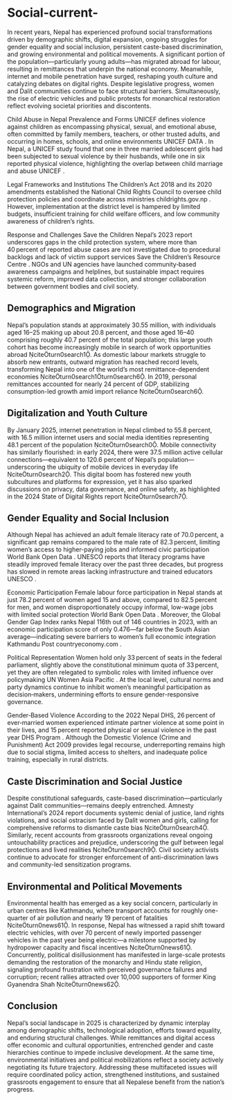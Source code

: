 # Social-current-

In recent years, Nepal has experienced profound social transformations driven by demographic shifts, digital expansion, ongoing struggles for gender equality and social inclusion, persistent caste-based discrimination, and growing environmental and political movements. A significant portion of the population—particularly young adults—has migrated abroad for labour, resulting in remittances that underpin the national economy. Meanwhile, internet and mobile penetration have surged, reshaping youth culture and catalyzing debates on digital rights. Despite legislative progress, women and Dalit communities continue to face structural barriers. Simultaneously, the rise of electric vehicles and public protests for monarchical restoration reflect evolving societal priorities and discontents.

Child Abuse in Nepal
Prevalence and Forms
UNICEF defines violence against children as encompassing physical, sexual, and emotional abuse, often committed by family members, teachers, or other trusted adults, and occurring in homes, schools, and online environments 
UNICEF DATA
. In Nepal, a UNICEF study found that one in three married adolescent girls had been subjected to sexual violence by their husbands, while one in six reported physical violence, highlighting the overlap between child marriage and abuse 
UNICEF
.

Legal Frameworks and Institutions
The Children’s Act 2018 and its 2020 amendments established the National Child Rights Council to oversee child protection policies and coordinate across ministries 
childrights.gov.np
. However, implementation at the district level is hampered by limited budgets, insufficient training for child welfare officers, and low community awareness of children’s rights.

Response and Challenges
Save the Children Nepal’s 2023 report underscores gaps in the child protection system, where more than 40 percent of reported abuse cases are not investigated due to procedural backlogs and lack of victim support services 
Save the Children’s Resource Centre
. NGOs and UN agencies have launched community‑based awareness campaigns and helplines, but sustainable impact requires systemic reform, improved data collection, and stronger collaboration between government bodies and civil society.
## Demographics and Migration

Nepal’s population stands at approximately 30.55 million, with individuals aged 16–25 making up about 20.8 percent, and those aged 16–40 comprising roughly 40.7 percent of the total population; this large youth cohort has become increasingly mobile in search of work opportunities abroad citeturn0search1. As domestic labour markets struggle to absorb new entrants, outward migration has reached record levels, transforming Nepal into one of the world’s most remittance-dependent economies citeturn0search1turn0search6. In 2019, personal remittances accounted for nearly 24 percent of GDP, stabilizing consumption-led growth amid import reliance citeturn0search6.

## Digitalization and Youth Culture

By January 2025, internet penetration in Nepal climbed to 55.8 percent, with 16.5 million internet users and social media identities representing 48.1 percent of the population citeturn0search0. Mobile connectivity has similarly flourished: in early 2024, there were 37.5 million active cellular connections—equivalent to 120.6 percent of Nepal’s population—underscoring the ubiquity of mobile devices in everyday life citeturn0search2. This digital boom has fostered new youth subcultures and platforms for expression, yet it has also sparked discussions on privacy, data governance, and online safety, as highlighted in the 2024 State of Digital Rights report citeturn0search7.

## Gender Equality and Social Inclusion
Although Nepal has achieved an adult female literacy rate of 70.0 percent, a significant gap remains compared to the male rate of 82.3 percent, limiting women’s access to higher-paying jobs and informed civic participation 
World Bank Open Data
. UNESCO reports that literacy programs have steadily improved female literacy over the past three decades, but progress has slowed in remote areas lacking infrastructure and trained educators 
UNESCO
.

Economic Participation
Female labour force participation in Nepal stands at just 78.2 percent of women aged 15 and above, compared to 82.5 percent for men, and women disproportionately occupy informal, low-wage jobs with limited social protection 
World Bank Open Data
. Moreover, the Global Gender Gap Index ranks Nepal 116th out of 146 countries in 2023, with an economic participation score of only 0.476—far below the South Asian average—indicating severe barriers to women’s full economic integration 
Kathmandu Post
countryeconomy.com
.

Political Representation
Women hold only 33 percent of seats in the federal parliament, slightly above the constitutional minimum quota of 33 percent, yet they are often relegated to symbolic roles with limited influence over policymaking 
UN Women Asia Pacific
. At the local level, cultural norms and party dynamics continue to inhibit women’s meaningful participation as decision‑makers, undermining efforts to ensure gender-responsive governance.

Gender‑Based Violence
According to the 2022 Nepal DHS, 26 percent of ever‑married women experienced intimate partner violence at some point in their lives, and 15 percent reported physical or sexual violence in the past year 
DHS Program
. Although the Domestic Violence (Crime and Punishment) Act 2009 provides legal recourse, underreporting remains high due to social stigma, limited access to shelters, and inadequate police training, especially in rural districts.

## Caste Discrimination and Social Justice

Despite constitutional safeguards, caste-based discrimination—particularly against Dalit communities—remains deeply entrenched. Amnesty International’s 2024 report documents systemic denial of justice, land rights violations, and social ostracism faced by Dalit women and girls, calling for comprehensive reforms to dismantle caste bias citeturn0search4. Similarly, recent accounts from grassroots organizations reveal ongoing untouchability practices and prejudice, underscoring the gulf between legal protections and lived realities citeturn0search9. Civil society activists continue to advocate for stronger enforcement of anti-discrimination laws and community-led sensitization programs.

## Environmental and Political Movements

Environmental health has emerged as a key social concern, particularly in urban centres like Kathmandu, where transport accounts for roughly one-quarter of air pollution and nearly 19 percent of fatalities citeturn0news61. In response, Nepal has witnessed a rapid shift toward electric vehicles, with over 70 percent of newly imported passenger vehicles in the past year being electric—a milestone supported by hydropower capacity and fiscal incentives citeturn0news61. Concurrently, political disillusionment has manifested in large-scale protests demanding the restoration of the monarchy and Hindu state religion, signaling profound frustration with perceived governance failures and corruption; recent rallies attracted over 10,000 supporters of former King Gyanendra Shah citeturn0news62.

## Conclusion

Nepal’s social landscape in 2025 is characterized by dynamic interplay among demographic shifts, technological adoption, efforts toward equality, and enduring structural challenges. While remittances and digital access offer economic and cultural opportunities, entrenched gender and caste hierarchies continue to impede inclusive development. At the same time, environmental initiatives and political mobilizations reflect a society actively negotiating its future trajectory. Addressing these multifaceted issues will require coordinated policy action, strengthened institutions, and sustained grassroots engagement to ensure that all Nepalese benefit from the nation’s progress.
